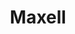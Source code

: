 ---
inv_num: 2007-001
add_credit:
url: 2007-001-maxell
title: Maxell
year: '2007'
display_year: '2007'
medium: Four digital prints.
dims: 11.6 x 8.5 in
pitch: "​Scanning a 12 inch Maxell demonstration LP on an 11inch scanner."
ps:
live_url:
youtube:
related_code:
subheading:
download:
commission:
related: "[234] 2010-007 Maxell - 2010-007-maxell"
layout: things-i-made
---